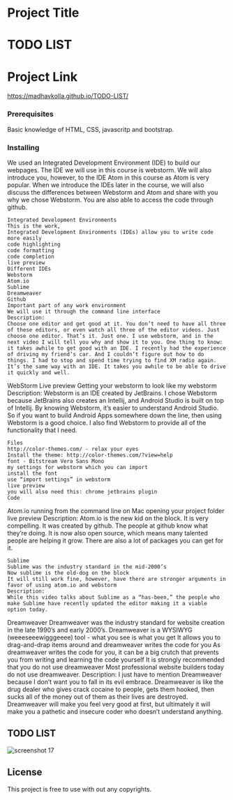 
# Project Title
# TODO LIST


# Project Link
https://madhavkolla.github.io/TODO-LIST/

### Prerequisites

Basic knowledge of HTML, CSS, javascritp and bootstrap.

### Installing

We used an Integrated Development Environment (IDE) to build our webpages. The IDE we will use in this course is webstorm. We will also introduce you, however, to the IDE Atom in this course as Atom is very popular. When we introduce the IDEs later in the course, we will also discuss the differences between Webstorm and Atom and share with you why we chose Webstorm. You are also able to access the code through github.

```
Integrated Development Environments
This is the work, 
Integrated Development Environments (IDEs) allow you to write code more easily
code highlighting
code formatting
code completion
live preview
Different IDEs
Webstorm
Atom.io
Sublime
Dreamweaver
Github
Important part of any work environment
We will use it through the command line interface
Description:
Choose one editor and get good at it. You don’t need to have all three of these editors, or even watch all three of the editor videos. Just choose one editor. That’s it. Just one. I use webstorm, and in the next video I will tell you why and show it to you. One thing to know: it takes awhile to get good with an IDE. I recently had the experience of driving my friend’s car. And I couldn’t figure out how to do things. I had to stop and spend time trying to find XM radio again. It’s the same way with an IDE. It takes you awhile to be able to drive it quickly and well.

```
WebStorm
Live preview
Getting your webstorm to look like my webstorm
Description:
Webstorm is an IDE created by JetBrains. I chose Webstorm because JetBrains also creates an Intellij, and Android Studio is built on top of Intellij. By knowing Webstorm, it’s easier to understand Android Studio. So if you want to build Android Apps somewhere down the line, then using Webstorm is a good choice. I also find Webstorm to provide all of the functionality that I need.

```
Files
http://color-themes.com/ - relax your eyes
Install the theme: http://color-themes.com/?view=help 
font - Bitstream Vera Sans Mono
my settings for webstorm which you can import
install the font
use “import settings” in webstorm
live preview
you will also need this: chrome jetbrains plugin
Code

```
Atom.io
running from the command line on Mac
opening your project folder
live preview
Description:
Atom.io is the new kid on the block. It is very compelling. It was created by github. The people at github know what they’re doing. It is now also open source, which means many talented people are helping it grow. There are also a lot of packages you can get for it. 

```
Sublime
Sublime was the industry standard in the mid-2000’s
Now sublime is the old-dog on the block
It will still work fine, however, have there are stronger arguments in favor of using atom.io and webstorm
Description:
While this video talks about Sublime as a “has-been,” the people who make Sublime have recently updated the editor making it a viable option today. 

```
Dreamweaver
Dreamweaver was the industry standard for website creation in the late 1990’s and early 2000’s.
Dreamweaver is a WYSIWYG (weeeseeewigggeeee) tool - what you see is what you get
It allows you to drag-and-drap items around and dreamweaver writes the code for you
As dreamweaver writes the code for you, it can be a big crutch that prevents you from writing and learning the code yourself
It is strongly recommended that you do not use dreamweaver
Most professional website builders today do not use dreamweaver.
Description:
I just have to mention Dreamweaver because I don’t want you to fall in its evil embrace. Dreamweaver is like the drug dealer who gives crack cocaine to people, gets them hooked, then sucks all of the money out of them as their lives are destroyed. Dreamweaver will make you feel very good at first, but ultimately it will make you a pathetic and insecure coder who doesn’t understand anything.


## TODO LIST

![screenshot 17](https://user-images.githubusercontent.com/19499440/35992064-cfc1c746-0cce-11e8-9122-da5c0940ae26.png)


## License

This project is free to use with out any copyrights.

